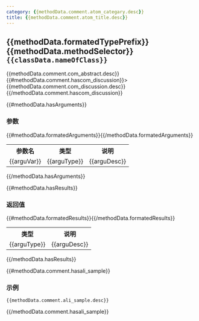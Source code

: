 ```yaml
---
category: {{methodData.comment.atom_categary.desc}}
title: {{methodData.comment.atom_title.desc}}
---
```


## {{methodData.formatedTypePrefix}} {{methodData.methodSelector}} `{{classData.nameOfClass}}`

{{methodData.comment.com_abstract.desc}}
{{#methodData.comment.hascom_discussion}}> {{methodData.comment.com_discussion.desc}}{{/methodData.comment.hascom_discussion}}

{{#methodData.hasArguments}}
### 参数

<table>
<tr>
<th>参数名</th>
<th>类型</th>
<th>说明</th>
</tr>
{{#methodData.formatedArguments}}<tr>
<td>{{arguVar}}</td>
<td>{{arguType}}</td>
<td>{{arguDesc}}</td>
</tr>{{/methodData.formatedArguments}}
</table>
{{/methodData.hasArguments}}

{{#methodData.hasResults}}
### 返回值

<table>
<tr>
<th>类型</th>
<th>说明</th>
</tr>
{{#methodData.formatedResults}}<tr>
<td>{{arguType}}</td>
<td>{{arguDesc}}</td>
</tr>{{/methodData.formatedResults}}
</table>
{{/methodData.hasResults}}

{{#methodData.comment.hasali_sample}}
### 示例

```
{{methodData.comment.ali_sample.desc}}
```
{{/methodData.comment.hasali_sample}}
